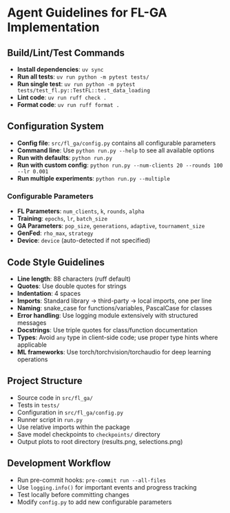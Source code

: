 # Agent Guidelines for FL-GA Implementation

## Build/Lint/Test Commands
- **Install dependencies**: `uv sync`
- **Run all tests**: `uv run python -m pytest tests/`
- **Run single test**: `uv run python -m pytest tests/test_fl.py::TestFL::test_data_loading`
- **Lint code**: `uv run ruff check .`
- **Format code**: `uv run ruff format .`

## Configuration System
- **Config file**: `src/fl_ga/config.py` contains all configurable parameters
- **Command line**: Use `python run.py --help` to see all available options
- **Run with defaults**: `python run.py`
- **Run with custom config**: `python run.py --num-clients 20 --rounds 100 --lr 0.001`
- **Run multiple experiments**: `python run.py --multiple`

### Configurable Parameters
- **FL Parameters**: `num_clients`, `k`, `rounds`, `alpha`
- **Training**: `epochs`, `lr`, `batch_size`
- **GA Parameters**: `pop_size`, `generations`, `adaptive`, `tournament_size`
- **GenFed**: `rho_max`, `strategy`
- **Device**: `device` (auto-detected if not specified)

## Code Style Guidelines
- **Line length**: 88 characters (ruff default)
- **Quotes**: Use double quotes for strings
- **Indentation**: 4 spaces
- **Imports**: Standard library → third-party → local imports, one per line
- **Naming**: snake_case for functions/variables, PascalCase for classes
- **Error handling**: Use logging module extensively with structured messages
- **Docstrings**: Use triple quotes for class/function documentation
- **Types**: Avoid `any` type in client-side code; use proper type hints where applicable
- **ML frameworks**: Use torch/torchvision/torchaudio for deep learning operations

## Project Structure
- Source code in `src/fl_ga/`
- Tests in `tests/`
- Configuration in `src/fl_ga/config.py`
- Runner script in `run.py`
- Use relative imports within the package
- Save model checkpoints to `checkpoints/` directory
- Output plots to root directory (results.png, selections.png)

## Development Workflow
- Run pre-commit hooks: `pre-commit run --all-files`
- Use `logging.info()` for important events and progress tracking
- Test locally before committing changes
- Modify `config.py` to add new configurable parameters